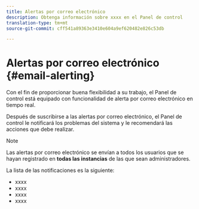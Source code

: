 ```yaml
---
title: Alertas por correo electrónico
description: Obtenga información sobre xxxx en el Panel de control
translation-type: tm+mt
source-git-commit: cff541a89363e3410e604a9ef620482e826c53db

---
```



# Alertas por correo electrónico {#email-alerting}

Con el fin de proporcionar buena flexibilidad a su trabajo, el Panel de control está equipado con funcionalidad de alerta por correo electrónico en tiempo real.

Después de suscribirse a las alertas por correo electrónico, el Panel de control le notificará los problemas del sistema y le recomendará las acciones que debe realizar.

>[!NOTE]
>
>Las alertas por correo electrónico se envían a todos los usuarios que se hayan registrado en **todas las instancias** de las que sean administradores.

La lista de las notificaciones es la siguiente:

* xxxx
* xxxx
* xxxx
* xxxx
